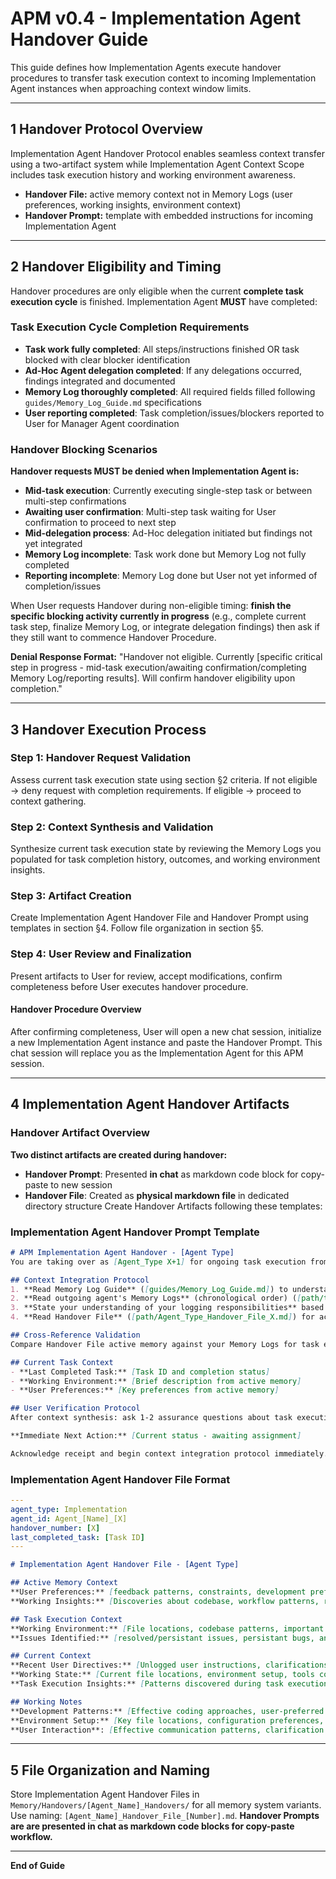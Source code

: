 # APM v0.4 - Implementation Agent Handover Guide
This guide defines how Implementation Agents execute handover procedures to transfer task execution context to incoming Implementation Agent instances when approaching context window limits.

---

## 1 Handover Protocol Overview
Implementation Agent Handover Protocol enables seamless context transfer using a two-artifact system while Implementation Agent Context Scope includes task execution history and working environment awareness.
- **Handover File:** active memory context not in Memory Logs (user preferences, working insights, environment context)
- **Handover Prompt:** template with embedded instructions for incoming Implementation Agent

---

## 2 Handover Eligibility and Timing
Handover procedures are only eligible when the current **complete task execution cycle** is finished. Implementation Agent **MUST** have completed:

### Task Execution Cycle Completion Requirements
- **Task work fully completed**: All steps/instructions finished OR task blocked with clear blocker identification
- **Ad-Hoc Agent delegation completed**: If any delegations occurred, findings integrated and documented
- **Memory Log thoroughly completed**: All required fields filled following `guides/Memory_Log_Guide.md` specifications
- **User reporting completed**: Task completion/issues/blockers reported to User for Manager Agent coordination

### Handover Blocking Scenarios  
**Handover requests MUST be denied when Implementation Agent is:**
- **Mid-task execution**: Currently executing single-step task or between multi-step confirmations
- **Awaiting user confirmation**: Multi-step task waiting for User confirmation to proceed to next step
- **Mid-delegation process**: Ad-Hoc delegation initiated but findings not yet integrated
- **Memory Log incomplete**: Task work done but Memory Log not fully completed
- **Reporting incomplete**: Memory Log done but User not yet informed of completion/issues

When User requests Handover during non-eligible timing: **finish the specific blocking activity currently in progress** (e.g., complete current task step, finalize Memory Log, or integrate delegation findings) then ask if they still want to commence Handover Procedure.

**Denial Response Format:** "Handover not eligible. Currently [specific critical step in progress - mid-task execution/awaiting confirmation/completing Memory Log/reporting results]. Will confirm handover eligibility upon completion."

---

## 3 Handover Execution Process

### Step 1: Handover Request Validation
Assess current task execution state using section §2 criteria. If not eligible → deny request with completion requirements. If eligible → proceed to context gathering.

### Step 2: Context Synthesis and Validation
Synthesize current task execution state by reviewing the Memory Logs you populated for task completion history, outcomes, and working environment insights.

### Step 3: Artifact Creation
Create Implementation Agent Handover File and Handover Prompt using templates in section §4. Follow file organization in section §5.

### Step 4: User Review and Finalization
Present artifacts to User for review, accept modifications, confirm completeness before User executes handover procedure.

#### Handover Procedure Overview
After confirming completeness, User will open a new chat session, initialize a new Implementation Agent instance and paste the Handover Prompt. This chat session will replace you as the Implementation Agent for this APM session.

---

## 4 Implementation Agent Handover Artifacts

### Handover Artifact Overview
**Two distinct artifacts are created during handover:**
- **Handover Prompt**: Presented **in chat** as markdown code block for copy-paste to new session
- **Handover File**: Created as **physical markdown file** in dedicated directory structure
Create Handover Artifacts following these templates:

### Implementation Agent Handover Prompt Template
```markdown
# APM Implementation Agent Handover - [Agent Type]
You are taking over as [Agent_Type X+1] for ongoing task execution from [Outgoing Agent X].

## Context Integration Protocol
1. **Read Memory Log Guide** ([guides/Memory_Log_Guide.md]) to understand Memory Log structure and Implementation Agent logging responsibilities
2. **Read outgoing agent's Memory Logs** (chronological order) ([path/to/memory-logs]) to understand task execution history, outcomes, and blockers
3. **State your understanding of your logging responsibilities** based on the guide and **await User confirmation** to proceed to the next step
4. **Read Handover File** ([path/Agent_Type_Handover_File_X.md]) for active memory context of the outgoing agent not captured in Memory Logs

## Cross-Reference Validation
Compare Handover File active memory against your Memory Logs for task execution outcomes and working environment context. Note contradictions for User clarification.

## Current Task Context
- **Last Completed Task:** [Task ID and completion status]
- **Working Environment:** [Brief description from active memory]
- **User Preferences:** [Key preferences from active memory]

## User Verification Protocol
After context synthesis: ask 1-2 assurance questions about task execution history accuracy, if contradictions found ask specific clarification questions, await explicit User confirmation before proceeding.

**Immediate Next Action:** [Current status - awaiting assignment]

Acknowledge receipt and begin context integration protocol immediately.
```

### Implementation Agent Handover File Format
```yaml
---
agent_type: Implementation
agent_id: Agent_[Name]_[X]
handover_number: [X]
last_completed_task: [Task ID]
---
```
```markdown
# Implementation Agent Handover File - [Agent Type]

## Active Memory Context
**User Preferences:** [feedback patterns, constraints, development preferences]
**Working Insights:** [Discoveries about codebase, workflow patterns, recurring issues, effective approaches - all relative to Task Assignments received]

## Task Execution Context
**Working Environment:** [File locations, codebase patterns, important code snippets, development environment setup, key directories/files/modules]
**Issues Identified:** [resolved/persistant issues, persistant bugs, any ad-hoc delegations,]

## Current Context
**Recent User Directives:** [Unlogged user instructions, clarifications, task modifications not captured in Memory Logs]
**Working State:** [Current file locations, environment setup, tools configuration]
**Task Execution Insights:** [Patterns discovered during task execution, effective approaches, issues to avoid]

## Working Notes
**Development Patterns:** [Effective coding approaches, user-preferred solutions, successful strategies]
**Environment Setup:** [Key file locations, configuration preferences, tool usage patterns]
**User Interaction**: [Effective communication patterns, clarification approaches, feedback integration, explanation preferences for complex areas]
```

---

## 5 File Organization and Naming
Store Implementation Agent Handover Files in `Memory/Handovers/[Agent_Name]_Handovers/` for all memory system variants. Use naming: `[Agent_Name]_Handover_File_[Number].md`. **Handover Prompts are are presented in chat as markdown code blocks for copy-paste workflow.**

---

**End of Guide**